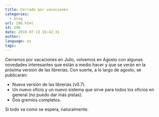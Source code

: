```yaml
---
title: Cerrado por vacaciones
categories:
  - blog
url: 196.html
id: 196
date: 2010-07-13 16:42:31
author:
language: es
tags:
---
```


Cerramos por vacaciones en Julio, volvemos en Agosto con algunas novedades interesantes que están a medio hacer y que se verán en la próxima versión de las librerías. Con suerte, a lo largo de agosto, se publicarán:

*   Nueva versión de las librerías (v0.7).
*   Un nuevo oficio y un nuevo sistema que sirve para todos los oficios en general (no puedo dar más pistas).
*   Dos gremios completos.

Si todo va como se espera, naturalmente.
